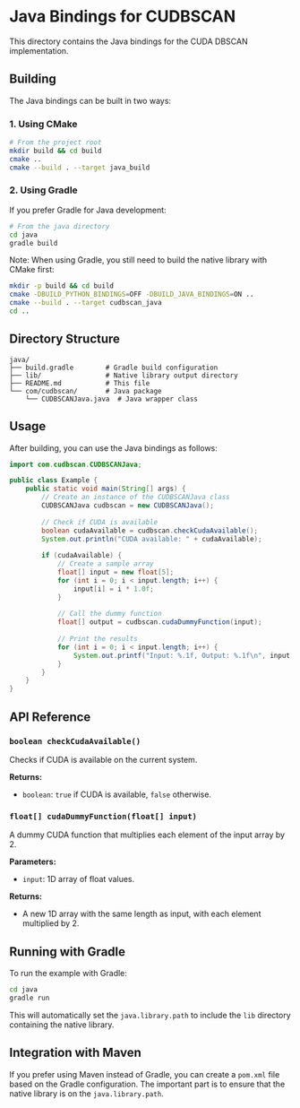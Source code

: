 # Java Bindings for CUDBSCAN

This directory contains the Java bindings for the CUDA DBSCAN implementation.

## Building

The Java bindings can be built in two ways:

### 1. Using CMake

```bash
# From the project root
mkdir build && cd build
cmake ..
cmake --build . --target java_build
```

### 2. Using Gradle

If you prefer Gradle for Java development:

```bash
# From the java directory
cd java
gradle build
```

Note: When using Gradle, you still need to build the native library with CMake first:

```bash
mkdir -p build && cd build
cmake -DBUILD_PYTHON_BINDINGS=OFF -DBUILD_JAVA_BINDINGS=ON ..
cmake --build . --target cudbscan_java
cd ..
```

## Directory Structure

```
java/
├── build.gradle        # Gradle build configuration
├── lib/                # Native library output directory
├── README.md           # This file
└── com/cudbscan/       # Java package
    └── CUDBSCANJava.java  # Java wrapper class
```

## Usage

After building, you can use the Java bindings as follows:

```java
import com.cudbscan.CUDBSCANJava;

public class Example {
    public static void main(String[] args) {
        // Create an instance of the CUDBSCANJava class
        CUDBSCANJava cudbscan = new CUDBSCANJava();
        
        // Check if CUDA is available
        boolean cudaAvailable = cudbscan.checkCudaAvailable();
        System.out.println("CUDA available: " + cudaAvailable);
        
        if (cudaAvailable) {
            // Create a sample array
            float[] input = new float[5];
            for (int i = 0; i < input.length; i++) {
                input[i] = i * 1.0f;
            }
            
            // Call the dummy function
            float[] output = cudbscan.cudaDummyFunction(input);
            
            // Print the results
            for (int i = 0; i < input.length; i++) {
                System.out.printf("Input: %.1f, Output: %.1f\n", input[i], output[i]);
            }
        }
    }
}
```

## API Reference

### `boolean checkCudaAvailable()`

Checks if CUDA is available on the current system.

**Returns:**
- `boolean`: `true` if CUDA is available, `false` otherwise.

### `float[] cudaDummyFunction(float[] input)`

A dummy CUDA function that multiplies each element of the input array by 2.

**Parameters:**
- `input`: 1D array of float values.

**Returns:**
- A new 1D array with the same length as input, with each element multiplied by 2.

## Running with Gradle

To run the example with Gradle:

```bash
cd java
gradle run
```

This will automatically set the `java.library.path` to include the `lib` directory containing the native library.

## Integration with Maven

If you prefer using Maven instead of Gradle, you can create a `pom.xml` file based on the Gradle configuration. The important part is to ensure that the native library is on the `java.library.path`.